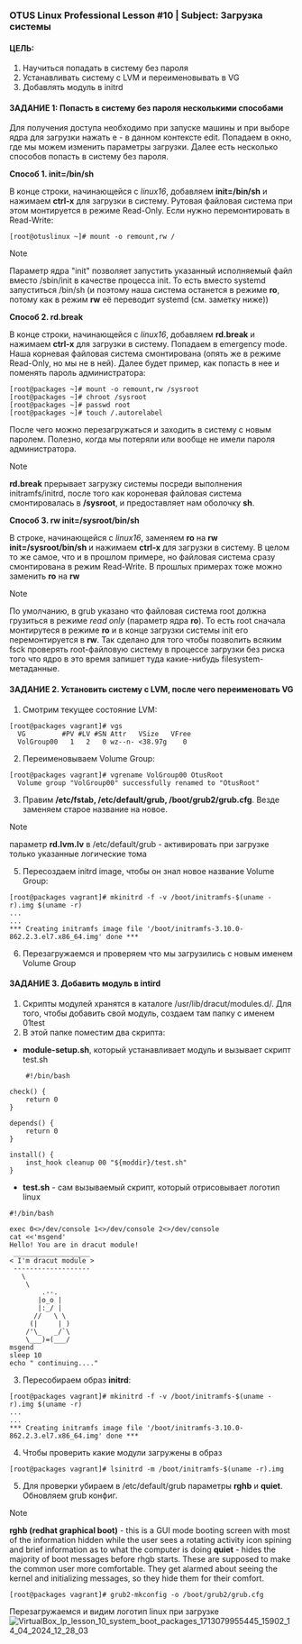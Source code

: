 ### OTUS Linux Professional Lesson #10 | Subject: Загрузка системы

#### ЦЕЛЬ:
1. Научиться попадать в систему без пароля
2. Устанавливать систему с LVM и переименовывать в VG
3. Добавлять модуль в initrd

#### ЗАДАНИЕ 1: Попасть в систему без пароля несколькими способами
Для получения доступа необходимо при запуске машины и при выборе ядра для загрузки нажать e - в данном контексте edit. Попадаем в окно, где мы можем изменить параметры загрузки. Далее есть несколько способов попасть в систему без пароля.

**Споcоб 1. init=/bin/sh**

В конце строки, начинающейся с _linux16_, добавляем __init=/bin/sh__ и нажимаем __сtrl-x__ для загрузки в систему. Рутовая файловая система при этом монтируется в режиме Read-Only. Если нужно перемонтировать в Read-Write:
```
[root@otuslinux ~]# mount -o remount,rw /
```
>[!NOTE]
>Параметр ядра "init" позволяет запустить указанный исполняемый файл вместо /sbin/init в качестве процесса init. То есть вместо systemd запуститься /bin/sh (и поэтому наша система останется в режиме __ro__, потому как в режим __rw__ её переводит systemd (см. заметку ниже))

**Способ 2. rd.break**

В конце строки, начинающейся с _linux16_, добавляем __rd.break__ и нажимаем __сtrl-x__ для загрузки в систему. Попадаем в emergency mode. Наша корневая файловая система смонтирована (опять же в режиме Read-Only, но мы не в ней). Далее будет пример, как попасть в нее и поменять пароль администратора:
```
[root@packages ~]# mount -o remount,rw /sysroot
[root@packages ~]# chroot /sysroot
[root@packages ~]# passwd root
[root@packages ~]# touch /.autorelabel
```
После чего можно перезагружаться и заходить в систему с новым паролем. Полезно, когда мы потеряли или вообще не имели пароля администратора.

>[!NOTE]
>__rd.break__ прерывает загрузку системы посреди выполнения initramfs/initrd, после того как короневая файловая система смонтировалась в __/sysroot__, и предоставляет нам оболочку __sh__.

**Способ 3. rw init=/sysroot/bin/sh**

В строке, начинающейся с _linux16_, заменяем __ro__ на __rw init=/sysroot/bin/sh__ и нажимаем __сtrl-x__ для загрузки в систему. В целом то же самое, что и в прошлом примере, но файловая система сразу смонтирована в режим Read-Write. В прошлых примерах тоже можно заменить __ro__ на __rw__

>[!NOTE]
>По умолчанию, в grub указано что файловая система root должна грузиться в режиме _read only_ (параметр ядра __ro__). То есть root сначала монтирутеся в режиме __ro__ и в конце загрузки системы init его перемонтируется в __rw__. Так сделано для того чтобы позволить всяким fsck проверять root-файловую систему в процессе загрузки без риска того что ядро в это время запишет туда какие-нибудь filesystem-метаданные.

#### ЗАДАНИЕ 2. Установить систему с LVM, после чего переименовать VG

1. Смотрим текущее состояние LVM:
```
[root@packages vagrant]# vgs
  VG         #PV #LV #SN Attr   VSize   VFree
  VolGroup00   1   2   0 wz--n- <38.97g    0 
```
2. Переименовываем Volume Group:
```
[root@packages vagrant]# vgrename VolGroup00 OtusRoot
  Volume group "VolGroup00" successfully renamed to "OtusRoot"
```
3. Правим __/etc/fstab, /etc/default/grub, /boot/grub2/grub.cfg__. Везде заменяем старое название на новое.
> [!NOTE]
> параметр __rd.lvm.lv__ в /etc/default/grub - активировать при загрузке только указанные логические тома

5. Пересоздаем initrd image, чтобы он знал новое название Volume Group:
```
[root@packages vagrant]# mkinitrd -f -v /boot/initramfs-$(uname -r).img $(uname -r)
...
...
*** Creating initramfs image file '/boot/initramfs-3.10.0-862.2.3.el7.x86_64.img' done ***
```
6. Перезагружаемся и проверяем что мы загрузились с новым именем Volume Group

#### ЗАДАНИЕ 3. Добавить модуль в intird

1. Скрипты модулей хранятся в каталоге /usr/lib/dracut/modules.d/. Для того, чтобы добавить свой модуль, создаем там папку с именем 01test
2. В этой папке поместим два скрипта:
- __module-setup.sh__, который устанавливает модуль и вызывает скрипт test.sh
```
    #!/bin/bash

check() {
    return 0
}

depends() {
    return 0
}

install() {
    inst_hook cleanup 00 "${moddir}/test.sh"
}
```
- __test.sh__ - сам вызываемый скрипт, который отрисовывает логотип linux
```
#!/bin/bash

exec 0<>/dev/console 1<>/dev/console 2<>/dev/console
cat <<'msgend'
Hello! You are in dracut module!
 ___________________
< I'm dracut module >
 -------------------
   \
    \
        .--.
       |o_o |
       |:_/ |
      //   \ \
     (|     | )
    /'\_   _/`\
    \___)=(___/
msgend
sleep 10
echo " continuing...."
```
3. Пересобираем образ __initrd__:
```
[root@packages vagrant]# mkinitrd -f -v /boot/initramfs-$(uname -r).img $(uname -r)
...
...
*** Creating initramfs image file '/boot/initramfs-3.10.0-862.2.3.el7.x86_64.img' done ***
```
4. Чтобы проверить какие модули загружены в образ
```
[root@packages vagrant]# lsinitrd -m /boot/initramfs-$(uname -r).img
```
5. Для проверки убираем в /etc/default/grub параметры __rghb__ и __quiet__. Обновляем grub конфиг.
>[!NOTE]
>__rghb (redhat graphical boot)__ - this is a GUI mode booting screen with most of the information hidden while the user sees a rotating activity icon spining and brief information as to what the computer is doing 
>__quiet__ - hides the majority of boot messages before rhgb starts. These are supposed to make the common user more comfortable. They get alarmed about seeing the kernel and initializing messages, so they hide them for their comfort.
```
[root@packages vagrant]# grub2-mkconfig -o /boot/grub2/grub.cfg
```
Перезагружаемся и видим логотип linux при загрузке
![VirtualBox_lp_lesson_10_system_boot_packages_1713079955445_15902_14_04_2024_12_28_03](https://github.com/bonyakevich-e/otus_lp_lesson_10_system_boot/assets/114911797/8aa1588f-8c48-436b-a2db-f9642cc472e7)
